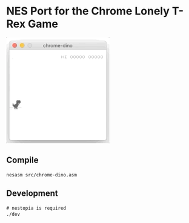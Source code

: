 # NES Port for the Chrome Lonely T-Rex Game 

![](doc/capture.gif)

## Compile

```
nesasm src/chrome-dino.asm
```

## Development

```
# nestopia is required
./dev
```
